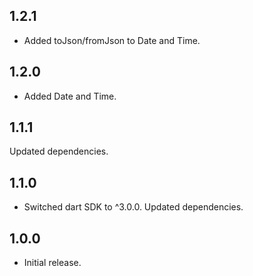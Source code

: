 ## 1.2.1

* Added toJson/fromJson to Date and Time.

## 1.2.0

* Added Date and Time.

## 1.1.1

Updated dependencies.

## 1.1.0

* Switched dart SDK to ^3.0.0. Updated dependencies.

## 1.0.0

* Initial release.
